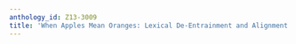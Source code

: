 ```yaml
---
anthology_id: Z13-3009
title: 'When Apples Mean Oranges: Lexical De-Entrainment and Alignment Theories'
---
```

